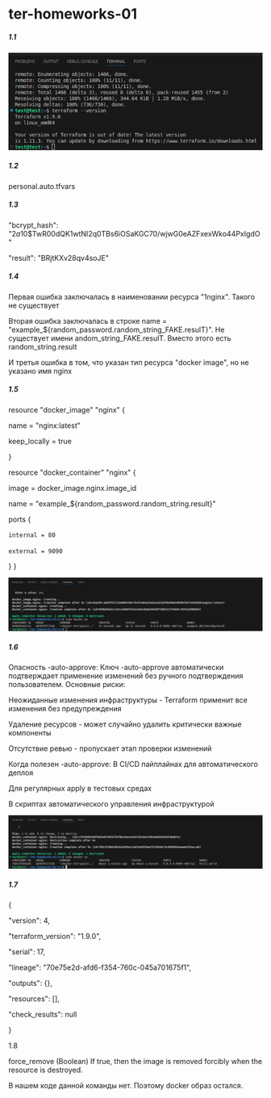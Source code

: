 # ter-homeworks-01
##### 1.1

![](https://github.com/raeeduard/ter-homeworks-01-/blob/main/1.png?raw=true)

##### 1.2 

personal.auto.tfvars

#####  1.3 

"bcrypt_hash": "$2a$10$TwR00dQK1wtNI2q0TBs6iOSaKGC70/wjwG0eAZFxexWko44PxIgdO"

"result": "BRjtKXv28qv4soJE"
#####  1.4

 Первая ошибка заключалась в наименовании ресурса "1nginx". Такого не существует
 
 Вторая ошибка заключалась в строке name  = "example_${random_password.random_string_FAKE.resulT}". Не существует имени andom_string_FAKE.resulT. Вместо этого есть random_string.result
 
 И третья ошибка в том, что указан тип ресурса "docker image", но не указано имя nginx

#####  1.5
 
 resource "docker_image" "nginx" {
 
  name         = "nginx:latest"
  
  keep_locally = true

}

resource "docker_container" "nginx" {
  
  image = docker_image.nginx.image_id
  
  name  = "example_${random_password.random_string.result}"

  
  ports {
    
    internal = 80
    
    external = 9090
  }
}

![](https://github.com/raeeduard/ter-homeworks-01-/blob/main/1.5.png?raw=true)

#####  1.6 

Опасность -auto-approve:
Ключ -auto-approve автоматически подтверждает применение изменений без ручного подтверждения пользователем. Основные риски:

Неожиданные изменения инфраструктуры - Terraform применит все изменения без предупреждения

Удаление ресурсов - может случайно удалить критически важные компоненты

Отсутствие ревью - пропускает этап проверки изменений

Когда полезен -auto-approve:
В CI/CD пайплайнах для автоматического деплоя

Для регулярных apply в тестовых средах

В скриптах автоматического управления инфраструктурой

![](https://github.com/raeeduard/ter-homeworks-01-/blob/main/1.6.png?raw=true)

#####  1.7

{
  
  "version": 4,
  
  "terraform_version": "1.9.0",
  
  "serial": 17,
  
  "lineage": "70e75e2d-afd6-f354-760c-045a701675f1",
  
  "outputs": {},
  
  "resources": [],
  
  "check_results": null

}

1.8

force_remove (Boolean) If true, then the image is removed forcibly when the resource is destroyed.

В нашем коде данной команды нет. Поэтому docker образ остался.
